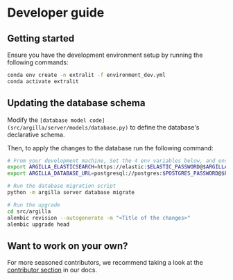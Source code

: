 # Developer guide

## Getting started
Ensure you have the development environment setup by running the following commands:
```bash
conda env create -n extralit -f environment_dev.yml
conda activate extralit
```

## Updating the database schema
Modify the `[database model code](src/argilla/server/models/database.py)` to define the database's declarative schema.

Then, to apply the changes to the database run the following command:

```bash
# From your development machine, Set the 4 env variables below, and ensure that ARGILLA_ELASTICSEARCH_HOST and POSTGRES_HOST are reachable
export ARGILLA_ELASTICSEARCH=https://elastic:$ELASTIC_PASSWORD@$ARGILLA_ELASTICSEARCH_HOST
export ARGILLA_DATABASE_URL=postgresql://postgres:$POSTGRES_PASSWORD@$POSTGRES_HOST/postgres

# Run the database migration script
python -m argilla server database migrate

# Run the upgrade
cd src/argilla
alembic revision --autogenerate -m "<Title of the changes>"
alembic upgrade head
```


## Want to work on your own?

For more seasoned contributors, we recommend taking a look at the [contributor section](https://docs.argilla.io/en/latest/community/contributing.html) in our docs.

